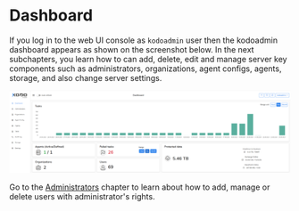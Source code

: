# Dashboard

If you log in to the  web UI console as `kodoadmin` user then the kodoadmin dashboard appears as shown on the screenshot below. In the next subchapters, you learn how to can add, delete, edit and manage server key components such as administrators, organizations,  agent configs, agents, storage, and also change server settings. 

![](../../../.gitbook/assets/image%20%2860%29.png)

Go to the [Administrators](administrators.md) chapter to learn about how to add, manage or delete users with administrator's rights.

